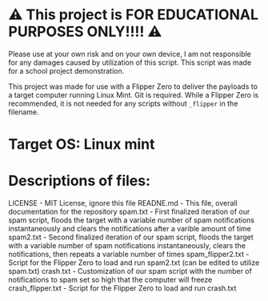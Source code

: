 # ⚠️ This project is FOR EDUCATIONAL PURPOSES ONLY!!!! ⚠️

Please use at your own risk and on your own device, I am not responsible for any damages caused by utilization of this script.
This script was made for a school project demonstration.

This project was made for use with a Flipper Zero to deliver the payloads to a target computer running Linux Mint. Git is required. While a Flipper Zero is recommended, it is not needed for any scripts without `_flipper` in the filename.

# Target OS: Linux mint

# Descriptions of files:
LICENSE - MIT License, ignore this file
READNE.md - This file, overall documentation for the repository
spam.txt - First finalized iteration of our spam script, floods the target with a variable number of spam notifications instantaneously and clears the notifications after a varible amount of time
spam2.txt - Second finalized iteration of our spam script, floods the target with a variable number of spam notifications instantaneously, clears the notifications, then repeats a variable number of times
spam_flipper2.txt - Script for the Flipper Zero to load and run spam2.txt (can be edited to utilize spam.txt)
crash.txt - Customization of our spam script with the number of notifications to spam set so high that the computer will freeze
crash_flipper.txt - Script for the Flipper Zero to load and run crash.txt
